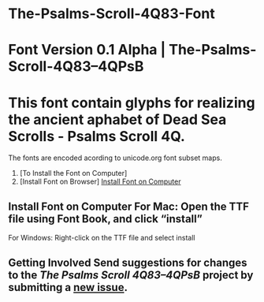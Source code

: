 # The-Psalms-Scroll-4Q83-Font

# Font Version 0.1 Alpha | The-Psalms-Scroll-4Q83–4QPsB 
  
# This font contain glyphs for realizing the ancient aphabet of Dead Sea Scrolls - Psalms Scroll 4Q.
 
The fonts are encoded acording to unicode.org font subset maps.
   
1. [To Install the Font on Computer]     
2. [Install Font on Browser]   [Install Font on Computer](#install-font-on-computer) 
    
## Install Font on Computer    For Mac: Open the TTF file using Font Book, and click “install”
      
For Windows: Right-click on the TTF file and select install 
  
## Getting Involved  Send suggestions for changes to the *The Psalms Scroll 4Q83–4QPsB* project by submitting a [new issue](https://github.com/BeitDina/The-Psalms-Scroll-4Q83-Font/issues/new).
